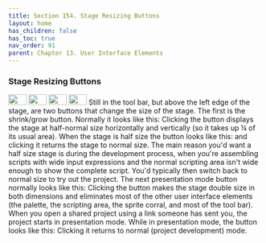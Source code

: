 ```yaml
---
title: Section 154. Stage Resizing Buttons
layout: home
has_children: false
has_toc: true
nav_order: 91
parent: Chapter 13. User Interface Elements
---
```


### Stage Resizing Buttons

<img src="/snap-manual/assets/images/image1027.png" style="width:36px; height:21px">
<img src="/snap-manual/assets/images/image1028.png" style="width:36px; height:21px">
<img src="/snap-manual/assets/images/image1029.png" style="width:36px; height:21px">
<img src="/snap-manual/assets/images/image1030.png" style="width:36px; height:21px">
Still in the tool bar, but above the left
edge of the stage, are two buttons that change the size of the stage.
The first is the shrink/grow button. Normally it looks like this:
Clicking the button displays the stage at half-normal size horizontally
and vertically (so it takes up ¼ of its usual area). When the stage is
half size the button looks like this: and clicking it returns the stage
to normal size. The main reason you'd want a half size stage is during
the development process, when you're assembling scripts with wide input
expressions and the normal scripting area isn't wide enough to show the
complete script. You'd typically then switch back to normal size to try
out the project. The next presentation mode button normally looks like
this: Clicking the button makes the stage double size in both dimensions
and eliminates most of the other user interface elements (the palette,
the scripting area, the sprite corral, and most of the tool bar). When
you open a shared project using a link someone has sent you, the project
starts in presentation mode. While in presentation mode, the button
looks like this: Clicking it returns to normal (project development)
mode.

